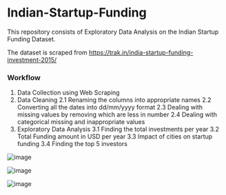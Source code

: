 # Indian-Startup-Funding

This repository consists of Exploratory Data Analysis on the Indian Startup Funding Dataset.

The dataset is scraped from https://trak.in/india-startup-funding-investment-2015/

### Workflow
1. Data Collection using Web Scraping 
2. Data Cleaning
    2.1 Renaming the columns into appropriate names
    2.2 Converting all the dates into dd/mm/yyyy format
    2.3 Dealing with missing values by removing which are less in number
    2.4 Dealing with categorical missing and inappropriate values
3. Exploratory Data Analysis
   3.1 Finding the total investments per year
   3.2 Total Funding amount in USD per year
   3.3 Impact of cities on startup funding
   3.4 Finding the top 5 investors

![image](https://user-images.githubusercontent.com/84268500/210264448-d6e18a29-2d42-4239-bf08-a3f2179f9e2b.png)

![image](https://user-images.githubusercontent.com/84268500/210264468-edd033a9-6ae5-4f59-94b2-c94128da22f5.png)

![image](https://user-images.githubusercontent.com/84268500/210264476-01422f0d-b3db-4604-9d80-0e2a42f5d715.png)




